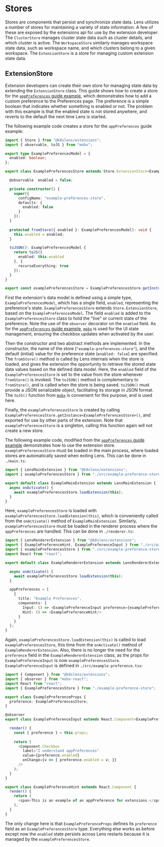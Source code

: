 # Stores

Stores are components that persist and synchronize state data. Lens utilizes a number of stores for maintaining a variety of state information.
A few of these are exposed by the extensions api for use by the extension developer.
The `ClusterStore` manages cluster state data such as cluster details, and which cluster is active.
The `WorkspaceStore` similarly manages workspace state data, such as workspace name, and which clusters belong to a given workspace.
The `ExtensionStore` is a store for managing custom extension state data.

## ExtensionStore

Extension developers can create their own store for managing state data by extending the `ExtensionStore` class.
This guide shows how to create a store for the [`appPreferences` guide example](../renderer-extension#apppreferences), which demonstrates how to add a custom preference to the Preferences page.
The preference is a simple boolean that indicates whether something is enabled or not.
The problem with this example is that the enabled state is not stored anywhere, and reverts to the default the next time Lens is started.

The following example code creates a store for the `appPreferences` guide example:

``` typescript
import { Store } from "@k8slens/extensions";
import { observable, toJS } from "mobx";

export type ExamplePreferencesModel = {
  enabled: boolean;
};

export class ExamplePreferencesStore extends Store.ExtensionStore<ExamplePreferencesModel> {

  @observable  enabled = false;

  private constructor() {
    super({
      configName: "example-preferences-store",
      defaults: {
        enabled: false
      }
    });
  }
 
  protected fromStore({ enabled }: ExamplePreferencesModel): void {
    this.enabled = enabled;
  }

  toJSON(): ExamplePreferencesModel {
    return toJS({
      enabled: this.enabled
    }, {
      recurseEverything: true
    });
  }
}

export const examplePreferencesStore = ExamplePreferencesStore.getInstance<ExamplePreferencesStore>();
```

First the extension's data model is defined using a simple type, `ExamplePreferencesModel`, which has a single field, `enabled`, representing the preference's state.
`ExamplePreferencesStore` extends `Store.ExtensionStore`, based on the `ExamplePreferencesModel`.
The field `enabled` is added to the `ExamplePreferencesStore` class to hold the "live" or current state of the preference.
Note the use of the `observer` decorator on the `enabled` field.
As for the [`appPreferences` guide example](../renderer-extension#apppreferences), [`mobx`](https://mobx.js.org/README.html) is used for the UI state management, ensuring the checkbox updates when activated by the user.

Then the constructor and two abstract methods are implemented.
In the constructor, the name of the store (`"example-preferences-store"`), and the default (initial) value for the preference state (`enabled: false`) are specified. 
The `fromStore()` method is called by Lens internals when the store is loaded, and gives the extension the opportunity to retrieve the stored state data values based on the defined data model.
Here, the `enabled` field of the `ExamplePreferencesStore` is set to the value from the store whenever `fromStore()` is invoked.
The `toJSON()` method is complementary to `fromStore()`, and is called when the store is being saved.
`toJSON()` must provide a JSON serializable object, facilitating its storage in JSON format.
The `toJS()` function from [`mobx`](https://mobx.js.org/README.html) is convenient for this purpose, and is used here.

Finally, the `examplePreferencesStore` is created by calling `ExamplePreferencesStore.getInstance<ExamplePreferencesStore>()`, and exported for use by other parts of the extension.
Note that `examplePreferencesStore` is a singleton, calling this function again will not create a new store.

The following example code, modified from the [`appPreferences` guide example](../renderer-extension#apppreferences) demonstrates how to use the extension store.
`examplePreferencesStore` must be loaded in the main process, where loaded stores are automatically saved when exiting Lens. This can be done in `./main.ts`:

``` typescript
import { LensMainExtension } from "@k8slens/extensions";
import { examplePreferencesStore } from "./src/example-preference-store";

export default class ExampleMainExtension extends LensMainExtension {
  async onActivate() {
    await examplePreferencesStore.loadExtension(this);
  }
}
```

Here, `examplePreferencesStore` is loaded with `examplePreferencesStore.loadExtension(this)`, which is conveniently called from the `onActivate()` method of `ExampleMainExtension`.
Similarly, `examplePreferencesStore` must be loaded in the renderer process where the `appPreferences` are handled. This can be done in `./renderer.ts`:

``` typescript
import { LensRendererExtension } from "@k8slens/extensions";
import { ExamplePreferenceHint, ExamplePreferenceInput } from "./src/example-preference";
import { examplePreferencesStore } from "./src/example-preference-store";
import React from "react";

export default class ExampleRendererExtension extends LensRendererExtension {

  async onActivate() {
    await examplePreferencesStore.loadExtension(this);
  }

  appPreferences = [
    {
      title: "Example Preferences",
      components: {
        Input: () => <ExamplePreferenceInput preference={examplePreferencesStore}/>,
        Hint: () => <ExamplePreferenceHint/>
      }
    }
  ];
}
```

Again, `examplePreferencesStore.loadExtension(this)` is called to load `examplePreferencesStore`, this time from the `onActivate()` method of `ExampleRendererExtension`.
Also, there is no longer the need for the `preference` field in the `ExampleRendererExtension` class, as the props for `ExamplePreferenceInput` is now `examplePreferencesStore`.
`ExamplePreferenceInput` is defined in `./src/example-preference.tsx`:

``` typescript
import { Component } from "@k8slens/extensions";
import { observer } from "mobx-react";
import React from "react";
import { ExamplePreferencesStore } from "./example-preference-store";

export class ExamplePreferenceProps {
  preference: ExamplePreferencesStore;
}

@observer
export class ExamplePreferenceInput extends React.Component<ExamplePreferenceProps> {

  render() {
    const { preference } = this.props;
    
    return (
      <Component.Checkbox
        label="I understand appPreferences"
        value={preference.enabled}
        onChange={v => { preference.enabled = v; }}
      />
    );
  }
}

export class ExamplePreferenceHint extends React.Component {
  render() {
    return (
      <span>This is an example of an appPreference for extensions.</span>
    );
  }
}
```

The only change here is that `ExamplePreferenceProps` defines its `preference` field as an `ExamplePreferencesStore` type.
Everything else works as before except now the `enabled` state persists across Lens restarts because it is managed by the 
`examplePreferencesStore`.